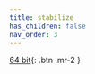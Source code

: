 ```yaml
---
title: stabilize
has_children: false
nav_order: 3
---
```


[64 bit](https://s3.amazonaws.com/releases.bitfactory.at.{{page.title}}/ALEX64.zip){: .btn .mr-2 }
